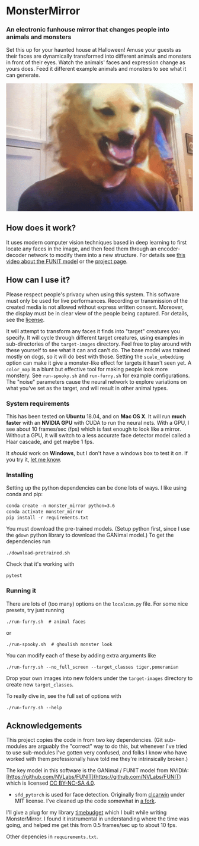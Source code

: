 # MonsterMirror
### An electronic funhouse mirror that changes people into animals and monsters

Set this up for your haunted house at Halloween!  Amuse your guests as their faces are dynamically transformed into different animals and monsters in front of their eyes.  Watch the animals' faces and expression change as yours does.  Feed it different example animals and monsters to see what it can generate.

![Leo as a dog](samples/leo-dog.gif)


## How does it work?

It uses modern computer vision techniques based in deep learning to first locate any faces in the image, and then feed them through an encoder-decoder network to modify them into a new structure. For details see [this video about the FUNIT model](https://www.youtube.com/watch?v=kgPAqsC8PLM&feature=youtu.be) or the [project page](https://nvlabs.github.io/FUNIT/).


## How can I use it?

Please respect people's privacy when using this system.  This software must only be used for live performances.  Recording or transmission of the created media is not allowed without express written consent.  Moreover, the display must be in clear view of the people being captured.  For details, see the [license](LICENSE).

It will attempt to transform any faces it finds into "target" creatures you specify.  It will cycle through different target creatures, using examples in sub-directories of the `target-images` directory.  Feel free to play around with these yourself to see what it can and can't do.  The base model was trained mostly on dogs, so it will do best with those.  Setting the `scale_embedding` option can make it give a monster-like effect for targets it hasn't seen yet.  A `color_map` is a blunt but effective tool for making people look more monstery.  See `run-spooky.sh` and `run-furry.sh` for example configurations.  The "noise" parameters cause the neural network to explore variations on what you've set as the target, and will result in other animal types.

### System requirements

This has been tested on **Ubuntu** 18.04, and on **Mac OS X**.  It will run **much faster** with an **NVIDIA GPU** with CUDA to run the neural nets.  With a GPU, I see about 10 frames/sec (fps) which is fast enough to look like a mirror.  Without a GPU, it will switch to a less accurate face detector model called a Haar cascade, and get maybe 1 fps.

It _should_ work on **Windows**, but I don't have a windows box to test it on.  If you try it, [let me know](https://github.com/leopd/MonsterMirror/issues/1).  

### Installing

Setting up the python dependencies can be done lots of ways.  I like using conda and pip:

```
conda create -n monster_mirror python=3.6
conda activate monster_mirror
pip install -r requirements.txt
```

You must download the pre-trained models.  (Setup python first, since I use the `gdown` python library to download the GANimal model.)  To get the dependencies run

```
./download-pretrained.sh
```

Check that it's working with

```
pytest
```


### Running it

There are lots of (too many) options on the `localcam.py` file.  For some nice presets, try just running

```
./run-furry.sh  # animal faces
```

or

```
./run-spooky.sh  # ghoulish monster look
```

You can modify each of these by adding extra arguments like

```
./run-furry.sh --no_full_screen --target_classes tiger,pomeranian
```

Drop your own images into new folders under the `target-images` directory to create new `target_classes`.  

To really dive in, see the full set of options with

```
./run-furry.sh --help
```


## Acknowledgements

This project copies the code in from two key dependencies.  (Git sub-modules are arguably the "correct" way to do this, but whenever I've tried to use sub-modules I've gotten very confused, and folks I know who have worked with them professionally have told me they're intrinsically broken.)

The key model in this software is the GANimal / FUNIT model from NVIDIA: [https://github.com/NVLabs/FUNIT](https://github.com/NVLabs/FUNIT) which is licensed [CC BY-NC-SA 4.0](https://creativecommons.org/licenses/by-nc-sa/4.0/).

* `sfd_pytorch` is used for face detection.  Originally from [clcarwin](https://github.com/clcarwin/SFD_pytorch) under MIT license.  I've cleaned up the code somewhat in [a fork](https://github.com/leopd/SFD_pytorch).

I'll give a plug for my library [timebudget](https://github.com/leopd/timebudget) which I built while writing MonsterMirror. I found it instrumental in understanding where the time was going, and helped me get this from 0.5 frames/sec up to about 10 fps.

Other depencies in `requirements.txt`.
